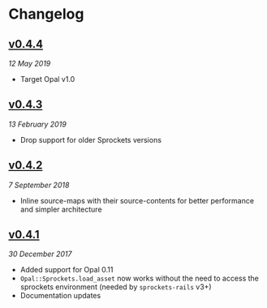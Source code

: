# Changelog

## [v0.4.4](https://github.com/opal/opal-sprockets/compare/v0.4.3.0.11.0.3.7...v0.4.4.1.0.0.3.7)

*12 May 2019*

- Target Opal v1.0


## [v0.4.3](https://github.com/opal/opal-sprockets/compare/v0.4.2.0.11.0.3.1...v0.4.3.0.11.0.3.7)

*13 February 2019*

- Drop support for older Sprockets versions


## [v0.4.2](https://github.com/opal/opal-sprockets/compare/v0.4.1.0.11.0.3.1...v0.4.2.0.11.0.3.1)

*7 September 2018*

- Inline source-maps with their source-contents for better performance and simpler architecture


## [v0.4.1](https://github.com/opal/opal-sprockets/compare/v0.4.0.0.10.0.3.0.0...v0.4.1.0.11.0.3.1)

*30 December 2017*

- Added support for Opal 0.11
- `Opal::Sprockets.load_asset` now works without the need to access the sprockets environment (needed by `sprockets-rails` v3+)
- Documentation updates
